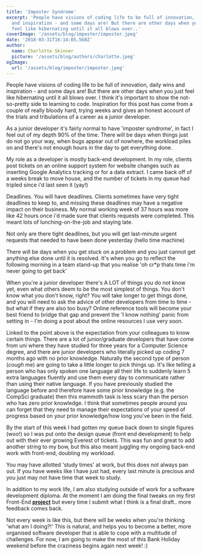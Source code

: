 ```yaml
---
title: 'Imposter Syndrome'
excerpt: 'People have visions of coding life to be full of innovation, daily wins
  and inspiration - and some days are! But there are other days when you just
  feel like hibernating until it all blows over..'
coverImage: '/assets/blog/imposter/imposter.jpeg'
date: '2018-03-31T16:14:05.568Z'
author:
  name: Charlotte Skinner
  picture: '/assets/blog/authors/charlotte.jpeg'
ogImage:
  url: '/assets/blog/imposter/imposter.jpeg'
---
```


People have visions of coding life to be full of innovation, daily wins and inspiration - and some days are! But there are other days when you just feel like hibernating until it all blows over. I think it's important to show the not-so-pretty side to learning to code. Inspiration for this post has come from a couple of really bloody hard, trying weeks and gives an honest account of the trials and tribulations of a career as a junior developer.

As a junior developer it's fairly normal to have 'imposter syndrome', in fact I feel out of my depth 90% of the time. There will be days when things just do not go your way, when bugs appear out of nowhere, the workload piles on and there's not enough hours in the day to get everything done.

My role as a developer is mostly back-end development. In my role, clients post tickets on an online support system for website changes such as inserting Google Analytics tracking or for a data extract. I came back off of a weeks break to move house, and the number of tickets in my queue had tripled since i'd last seen it (yay!)

Deadlines. You will have deadlines. Clients sometimes have very tight deadlines to keep to, and missing these deadlines may have a negative impact on their business. My normal working week of 37 hours was more like 42 hours once i'd made sure that clients requests were completed. This meant lots of lunching-on-the-job and staying late.

Not only are there tight deadlines, but you will get last-minute urgent requests that needed to have been done yesterday (hello time machine)

There will be days when you get stuck on a problem and you just cannot get anything else done until it is resolved. It's when you go to reflect the following morning in a team stand-up that you realise 'oh cr*p thats time i'm never going to get back'

When you're a junior developer there's A LOT of things you do not know yet, even what others deem to be the most simplest of things. You don't know what you don't know, right? You will take longer to get things done, and you will need to ask the advice of other developers from time to time - but what if they are also too busy? Online reference tools will become your best friend to bridge that gap and prevent the 'I know nothing' panic from setting in - I'm doing a post about the online resources I use very soon.

Linked to the point above is the expectation from your colleagues to know certain things. There are a lot of junior/graduate developers that have come from uni where they have studied for three years for a Computer Science degree, and there are junior developers who literally picked up coding 7 months ago with no prior knowledge. Naturally the second type of person (*cough* me) are going to take a little longer to pick things up. It's like telling a person who has only spoken one language all their life to suddenly learn 5 extra languages fluently and use them every day to communicate rather than using their native language. If you have previously studied the language before and therefore have some prior knowledge (e.g. the CompSci graduate) then this mammoth task is less scary than the person who has zero prior knowledge. I think that sometimes people around you can forget that they need to manage their expectations of your speed of progress based on your prior knowledge/how long you've been in the field.

By the start of this week I had gotten my queue back down to single figures (woo!) so I was put onto the design queue (front end development) to help out with their ever growing Everest of tickets. This was fun and great to add another string to my bow, but this also meant juggling my ongoing back-end work with front-end, doubling my workload.

You may have allotted 'study times' at work, but this does not always pan out. If you have weeks like I have just had, every last minute is precious and you just may not have time that week to study.

In addition to my work life, I am also studying outside of work for a software development diploma. At the moment I am doing the final tweaks on my first Front-End **[project](https://github.com/charlotteskinner90/teeinthesun)** but every time I submit what I think is a final draft.. more feedback comes back.

Not every week is like this, but there will be weeks when you're thinking 'what am I doing?!' This is natural, and helps you to become a better, more organised software developer that is able to cope with a multitude of challenges. For now, I am going to make the most of this Bank Holiday weekend before the craziness begins again next week! :)
